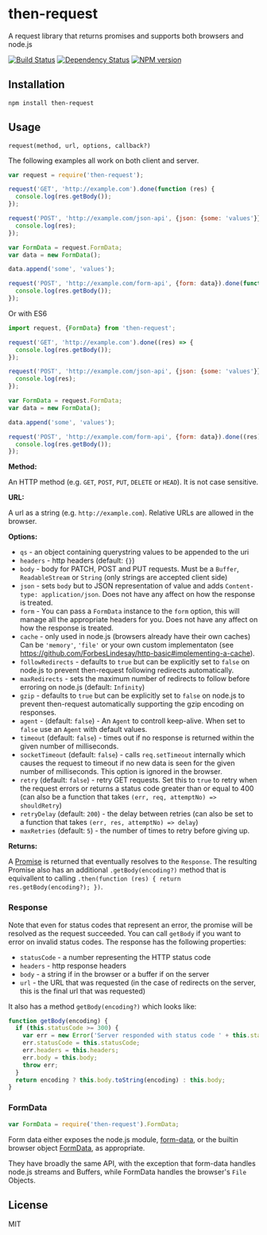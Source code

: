 # then-request

A request library that returns promises and supports both browsers and node.js

[![Build Status](https://img.shields.io/travis/then/then-request/master.svg)](https://travis-ci.org/then/then-request)
[![Dependency Status](https://img.shields.io/david/then/then-request.svg)](https://david-dm.org/then/then-request)
[![NPM version](https://img.shields.io/npm/v/then-request.svg)](https://www.npmjs.org/package/then-request)

## Installation

    npm install then-request

## Usage

`request(method, url, options, callback?)`

The following examples all work on both client and server.

```js
var request = require('then-request');

request('GET', 'http://example.com').done(function (res) {
  console.log(res.getBody());
});

request('POST', 'http://example.com/json-api', {json: {some: 'values'}}).getBody('utf8').then(JSON.parse).done(function (res) {
  console.log(res);
});

var FormData = request.FormData;
var data = new FormData();

data.append('some', 'values');

request('POST', 'http://example.com/form-api', {form: data}).done(function (res) {
  console.log(res.getBody());
});
```

Or with ES6

```js
import request, {FormData} from 'then-request';

request('GET', 'http://example.com').done((res) => {
  console.log(res.getBody());
});

request('POST', 'http://example.com/json-api', {json: {some: 'values'}}).getBody('utf8').then(JSON.parse).done((res) => {
  console.log(res);
});

var FormData = request.FormData;
var data = new FormData();

data.append('some', 'values');

request('POST', 'http://example.com/form-api', {form: data}).done((res) => {
  console.log(res.getBody());
});
```

**Method:**

An HTTP method (e.g. `GET`, `POST`, `PUT`, `DELETE` or `HEAD`). It is not case sensitive.

**URL:**

A url as a string (e.g. `http://example.com`). Relative URLs are allowed in the browser.

**Options:**

 - `qs` - an object containing querystring values to be appended to the uri
 - `headers` - http headers (default: `{}`)
 - `body` - body for PATCH, POST and PUT requests.  Must be a `Buffer`, `ReadableStream` or `String` (only strings are accepted client side)
 - `json` - sets `body` but to JSON representation of value and adds `Content-type: application/json`.  Does not have any affect on how the response is treated.
 - `form` - You can pass a `FormData` instance to the `form` option, this will manage all the appropriate headers for you.  Does not have any affect on how the response is treated.
 - `cache` - only used in node.js (browsers already have their own caches) Can be `'memory'`, `'file'` or your own custom implementaton (see https://github.com/ForbesLindesay/http-basic#implementing-a-cache).
 - `followRedirects` - defaults to `true` but can be explicitly set to `false` on node.js to prevent then-request following redirects automatically.
 - `maxRedirects` - sets the maximum number of redirects to follow before erroring on node.js (default: `Infinity`)
 - `gzip` - defaults to `true` but can be explicitly set to `false` on node.js to prevent then-request automatically supporting the gzip encoding on responses.
 - `agent` - (default: `false`) - An `Agent` to controll keep-alive. When set to `false` use an `Agent` with default values.
 - `timeout` (default: `false`) - times out if no response is returned within the given number of milliseconds.
 - `socketTimeout` (default: `false`) - calls `req.setTimeout` internally which causes the request to timeout if no new data is seen for the given number of milliseconds.  This option is ignored in the browser.
 - `retry` (default: `false`) - retry GET requests.  Set this to `true` to retry when the request errors or returns a status code greater than or equal to 400 (can also be a function that takes `(err, req, attemptNo) => shouldRetry`)
 - `retryDelay` (default: `200`) - the delay between retries (can also be set to a function that takes `(err, res, attemptNo) => delay`)
 - `maxRetries` (default: `5`) - the number of times to retry before giving up.


**Returns:**

A [Promise](https://www.promisejs.org/) is returned that eventually resolves to the `Response`.  The resulting Promise also has an additional `.getBody(encoding?)` method that is equivallent to calling `.then(function (res) { return res.getBody(encoding?); })`.

### Response

Note that even for status codes that represent an error, the promise will be resolved as the request succeeded.  You can call `getBody` if you want to error on invalid status codes.  The response has the following properties:

 - `statusCode` - a number representing the HTTP status code
 - `headers` - http response headers
 - `body` - a string if in the browser or a buffer if on the server
 - `url` - the URL that was requested (in the case of redirects on the server, this is the final url that was requested)

It also has a method `getBody(encoding?)` which looks like:

```js
function getBody(encoding) {
  if (this.statusCode >= 300) {
    var err = new Error('Server responded with status code ' + this.statusCode + ':\n' + this.body.toString(encoding));
    err.statusCode = this.statusCode;
    err.headers = this.headers;
    err.body = this.body;
    throw err;
  }
  return encoding ? this.body.toString(encoding) : this.body;
}
```

### FormData

```js
var FormData = require('then-request').FormData;
```

Form data either exposes the node.js module, [form-data](https://www.npmjs.com/package/form-data), or the builtin browser object [FormData](https://developer.mozilla.org/en/docs/Web/API/FormData), as appropriate.

They have broadly the same API, with the exception that form-data handles node.js streams and Buffers, while FormData handles the browser's `File` Objects.

## License

  MIT
